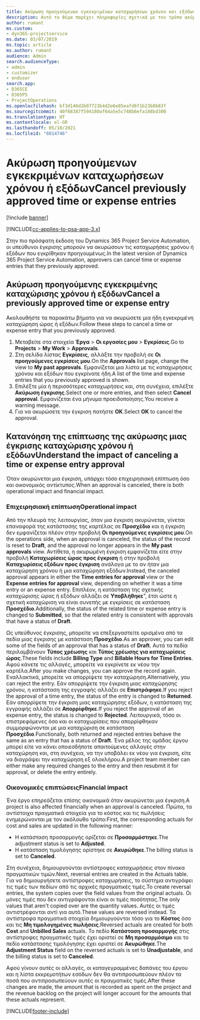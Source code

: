 ```yaml
---
title: Ακύρωση προηγούμενων εγκεκριμένων καταχωρήσεων χρόνου και εξόδων
description: Αυτό το θέμα παρέχει πληροφορίες σχετικά με τον τρόπο ακύρωσης μιας εγκεκριμένης μιας συναλλαγής χρόνου και δαπάνης έργου.
author: rumant
ms.custom:
- dyn365-projectservice
ms.date: 03/07/2019
ms.topic: article
ms.author: rumant
audience: Admin
search.audienceType:
- admin
- customizer
- enduser
search.app:
- D365CE
- D365PS
- ProjectOperations
ms.openlocfilehash: bf3d146d2b07723b4d2e6e85eafd6f1b23b8b83f
ms.sourcegitcommit: 40f68387f594180af64a5e5c748b6efa188bd300
ms.translationtype: HT
ms.contentlocale: el-GR
ms.lasthandoff: 05/10/2021
ms.locfileid: "6014746"
---
```

# <a name="cancel-previously-approved-time-or-expense-entries"></a><span data-ttu-id="c77e5-103">Ακύρωση προηγούμενων εγκεκριμένων καταχωρήσεων χρόνου ή εξόδων</span><span class="sxs-lookup"><span data-stu-id="c77e5-103">Cancel previously approved time or expense entries</span></span>

[!include [banner](../includes/psa-now-project-operations.md)]

[!INCLUDE[cc-applies-to-psa-app-3.x](../includes/cc-applies-to-psa-app-3x.md)]

<span data-ttu-id="c77e5-104">Στην πιο πρόσφατη έκδοση του Dynamics 365 Project Service Automation, οι υπεύθυνοι έγκρισης μπορούν να ακυρώσουν τις καταχωρήσεις χρόνου ή εξόδων που εγκρίθηκαν προηγουμένως.</span><span class="sxs-lookup"><span data-stu-id="c77e5-104">In the latest version of Dynamics 365 Project Service Automation, approvers can cancel time or expense entries that they previously approved.</span></span>

## <a name="cancel-a-previously-approved-time-or-expense-entry"></a><span data-ttu-id="c77e5-105">Ακύρωση προηγούμενης εγκεκριμένης καταχώρισης χρόνου ή εξόδων</span><span class="sxs-lookup"><span data-stu-id="c77e5-105">Cancel a previously approved time or expense entry</span></span>

<span data-ttu-id="c77e5-106">Ακολουθήστε τα παρακάτω βήματα για να ακυρώσετε μια ήδη εγκεκριμένη καταχώρηση ώρας ή εξόδων.</span><span class="sxs-lookup"><span data-stu-id="c77e5-106">Follow these steps to cancel a time or expense entry that you previously approved.</span></span>

1. <span data-ttu-id="c77e5-107">Μεταβείτε στα στοιχεία **Έργα** \> **Οι εργασίες μου** \> **Εγκρίσεις**.</span><span class="sxs-lookup"><span data-stu-id="c77e5-107">Go to **Projects** \> **My Work** \> **Approvals**.</span></span>
2. <span data-ttu-id="c77e5-108">Στη σελίδα λίστας **Εγκρίσεις**, αλλάξτε την προβολή σε **Οι προηγούμενες εγκρίσεις μου**.</span><span class="sxs-lookup"><span data-stu-id="c77e5-108">On the **Approvals** list page, change the view to **My past approvals**.</span></span> <span data-ttu-id="c77e5-109">Εμφανίζεται μια λίστα με τις καταχωρήσεις χρόνου και εξόδων που εγκρίνατε ήδη.</span><span class="sxs-lookup"><span data-stu-id="c77e5-109">A list of the time and expense entries that you previously approved is shown.</span></span>
3. <span data-ttu-id="c77e5-110">Επιλέξτε μία ή περισσότερες καταχωρήσεις και, στη συνέχεια, επιλέξτε **Ακύρωση έγκρισης**.</span><span class="sxs-lookup"><span data-stu-id="c77e5-110">Select one or more entries, and then select **Cancel approval**.</span></span> <span data-ttu-id="c77e5-111">Εμφανίζεται ένα μήνυμα προειδοποίησης.</span><span class="sxs-lookup"><span data-stu-id="c77e5-111">You receive a warning message.</span></span>
4. <span data-ttu-id="c77e5-112">Για να ακυρώσετε την έγκριση πατήστε **ΟΚ**.</span><span class="sxs-lookup"><span data-stu-id="c77e5-112">Select **OK** to cancel the approval.</span></span>

## <a name="understand-the-impact-of-canceling-a-time-or-expense-entry-approval"></a><span data-ttu-id="c77e5-113">Κατανόηση της επίπτωσης της ακύρωσης μιας έγκρισης καταχώρισης χρόνου ή εξόδων</span><span class="sxs-lookup"><span data-stu-id="c77e5-113">Understand the impact of canceling a time or expense entry approval</span></span>

<span data-ttu-id="c77e5-114">Όταν ακυρώνεται μια έγκριση, υπάρχει τόσο επιχειρησιακή επίπτωση όσο και οικονομικός αντίκτυπος.</span><span class="sxs-lookup"><span data-stu-id="c77e5-114">When an approval is canceled, there is both operational impact and financial impact.</span></span>

### <a name="operational-impact"></a><span data-ttu-id="c77e5-115">Επιχειρησιακή επίπτωση</span><span class="sxs-lookup"><span data-stu-id="c77e5-115">Operational impact</span></span>

<span data-ttu-id="c77e5-116">Από την πλευρά της λειτουργίας, όταν μια έγκριση ακυρώνεται, γίνεται επαναφορά της κατάστασης της καρτέλας σε **Προσχέδιο** και η έγκριση δεν εμφανίζεται πλέον στην προβολή **Οι προηγούμενες εγκρίσεις μου**.</span><span class="sxs-lookup"><span data-stu-id="c77e5-116">On the operations side, when an approval is canceled, the status of the record is reset to **Draft**, and the approval no longer appears in the **My past approvals** view.</span></span> <span data-ttu-id="c77e5-117">Αντίθετα, η ακυρωμένη έγκριση εμφανίζεται είτε στην προβολή **Καταχωρίσεις ώρας προς έγκριση** ή στην προβολή **Καταχωρίσεις εξόδων προς έγκριση** ανάλογα με το αν ήταν μια καταχώρηση χρόνου ή μια καταχώρηση εξόδων.</span><span class="sxs-lookup"><span data-stu-id="c77e5-117">Instead, the canceled approval appears in either the **Time entries for approval** view or the **Expense entries for approval** view, depending on whether it was a time entry or an expense entry.</span></span> <span data-ttu-id="c77e5-118">Επιπλέον, η κατάσταση της σχετικής καταχώρισης ώρας ή εξόδων αλλάζει σε **Υποβλήθηκε**", έτσι ώστε η σχετική καταχώριση να είναι συνεπής με εγκρίσεις σε κατάσταση **Προσχέδιο**.</span><span class="sxs-lookup"><span data-stu-id="c77e5-118">Additionally, the status of the related time or expense entry is changed to **Submitted**, so that the related entry is consistent with approvals that have a status of **Draft**.</span></span>

<span data-ttu-id="c77e5-119">Ως υπεύθυνος έγκρισης, μπορείτε να επεξεργαστείτε ορισμένα από τα πεδία μιας έγκρισης με κατάσταση **Προσχέδιο**.</span><span class="sxs-lookup"><span data-stu-id="c77e5-119">As an approver, you can edit some of the fields of an approval that has a status of **Draft**.</span></span> <span data-ttu-id="c77e5-120">Αυτά τα πεδία περιλαμβάνουν **Τύπος χρέωσης** και **Τύπος χρέωσης για καταχωρίσεις ώρας**.</span><span class="sxs-lookup"><span data-stu-id="c77e5-120">These fields include **Billing Type** and **Billable Hours for Time Entries**.</span></span> <span data-ttu-id="c77e5-121">Αφού κάνετε τις αλλαγές, μπορείτε να εγκρίνετε εκ νέου την καρτέλα.</span><span class="sxs-lookup"><span data-stu-id="c77e5-121">After you make changes, you can approve the record again.</span></span> <span data-ttu-id="c77e5-122">Εναλλακτικά, μπορείτε να απορρίψετε την καταχώρηση.</span><span class="sxs-lookup"><span data-stu-id="c77e5-122">Alternatively, you can reject the entry.</span></span> <span data-ttu-id="c77e5-123">Εάν απορρίψετε την έγκριση μιας καταχώρησης χρόνου, η κατάσταση της εγγραφής αλλάζει σε **Επιστράφηκε**.</span><span class="sxs-lookup"><span data-stu-id="c77e5-123">If you reject the approval of a time entry, the status of the entry is changed to **Returned**.</span></span> <span data-ttu-id="c77e5-124">Εάν απορρίψετε την έγκριση μιας καταχώρησης εξόδων, η κατάσταση της εγγραφής αλλάζει σε **Απορρίφθηκε**.</span><span class="sxs-lookup"><span data-stu-id="c77e5-124">If you reject the approval of an expense entry, the status is changed to **Rejected**.</span></span> <span data-ttu-id="c77e5-125">Λειτουργικά, τόσο οι επιστρεφόμενες όσο και οι καταχωρίσεις που απορρίφθηκαν συμμορφώνονται με μια καταχώριση σε κατάσταση **Προσχέδιο**.</span><span class="sxs-lookup"><span data-stu-id="c77e5-125">Functionally, both returned and rejected entries behave the same as an entry that has a status of **Draft**.</span></span> <span data-ttu-id="c77e5-126">Ένα μέλος της ομάδας έργου μπορεί είτε να κάνει οποιεσδήποτε απαιτούμενες αλλαγές στην καταχώρηση και, στη συνέχεια, να την υποβάλει εκ νέου για έγκριση, είτε να διαγράψει την καταχώρηση εξ ολοκλήρου.</span><span class="sxs-lookup"><span data-stu-id="c77e5-126">A project team member can either make any required changes to the entry and then resubmit it for approval, or delete the entry entirely.</span></span>

### <a name="financial-impact"></a><span data-ttu-id="c77e5-127">Οικονομικές επιπτώσεις</span><span class="sxs-lookup"><span data-stu-id="c77e5-127">Financial impact</span></span>

<span data-ttu-id="c77e5-128">Ένα έργο επηρεάζεται επίσης οικονομικά όταν ακυρώνεται μια έγκριση.</span><span class="sxs-lookup"><span data-stu-id="c77e5-128">A project is also affected financially when an approval is canceled.</span></span> <span data-ttu-id="c77e5-129">Πρώτα, τα αντίστοιχα πραγματικά στοιχεία για το κόστος και τις πωλήσεις ενημερώνονται με τον ακόλουθο τρόπο:</span><span class="sxs-lookup"><span data-stu-id="c77e5-129">First, the corresponding actuals for cost and sales are updated in the following manner:</span></span>

- <span data-ttu-id="c77e5-130">Η κατάσταση προσαρμογής ορίζεται σε **Προσαρμόστηκε**.</span><span class="sxs-lookup"><span data-stu-id="c77e5-130">The adjustment status is set to **Adjusted**.</span></span>
- <span data-ttu-id="c77e5-131">Η κατάσταση τιμολόγησης ορίστηκε σε **Ακυρώθηκε**.</span><span class="sxs-lookup"><span data-stu-id="c77e5-131">The billing status is set to **Canceled**.</span></span>

<span data-ttu-id="c77e5-132">Στη συνέχεια, δημιουργούνται αντίστροφες καταχωρήσεις στον πίνακα πραγματικών τιμών.</span><span class="sxs-lookup"><span data-stu-id="c77e5-132">Next, reversal entries are created in the Actuals table.</span></span> <span data-ttu-id="c77e5-133">Για να δημιουργήσετε αντίστροφες καταχωρήσεις, το σύστημα αντιγράφει τις τιμές των πεδίων από τις αρχικές πραγματικές τιμές.</span><span class="sxs-lookup"><span data-stu-id="c77e5-133">To create reversal entries, the system copies over the field values from the original actuals.</span></span> <span data-ttu-id="c77e5-134">Οι μόνες τιμές που δεν αντιγράφονται είναι οι τιμές ποσότητας.</span><span class="sxs-lookup"><span data-stu-id="c77e5-134">The only values that aren't copied over are the quantity values.</span></span> <span data-ttu-id="c77e5-135">Αυτές οι τιμές αντιστρέφονται αντί για αυτό.</span><span class="sxs-lookup"><span data-stu-id="c77e5-135">These values are reversed instead.</span></span> <span data-ttu-id="c77e5-136">Τα αντίστροφα πραγματικά στοιχεία δημιουργούνται τόσο για το **Κόστος** όσο και τις **Μη τιμολογημένες πωλήσεις**.</span><span class="sxs-lookup"><span data-stu-id="c77e5-136">Reversed actuals are created for both **Cost** and **Unbilled Sales** actuals.</span></span> <span data-ttu-id="c77e5-137">Το πεδίο **Κατάσταση προσαρμογής** στις αντίστροφες πραγματικές τιμές έχει οριστεί σε **Μη προσαρμόσιμο** και το πεδίο κατάστασης τιμολόγησης έχει οριστεί σε **Ακυρώθηκε**.</span><span class="sxs-lookup"><span data-stu-id="c77e5-137">The **Adjustment Status** field on the reversed actuals is set to **Unadjustable**, and the billing status is set to **Canceled**.</span></span>

<span data-ttu-id="c77e5-138">Αφού γίνουν αυτές οι αλλαγές, οι καταγεγραμμένες δαπάνες του έργου και η λίστα εκκρεμοτήτων εσόδων δεν θα αντιπροσωπεύουν πλέον τα ποσά που αντιπροσωπεύουν αυτές οι πραγματικές τιμές.</span><span class="sxs-lookup"><span data-stu-id="c77e5-138">After these changes are made, the amount that is recorded as spent on the project and the revenue backlog on the project will longer account for the amounts that these actuals represent.</span></span>


[!INCLUDE[footer-include](../includes/footer-banner.md)]